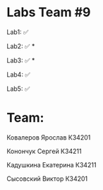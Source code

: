 # Labs Team #9
Lab1: ✅

Lab2: ✅ *

Lab3: ✅ *

Lab4: ✅

Lab5: ✅

# Team:
Ковалеров Ярослав	К34201

Конончук Сергей	К34211

Кадушкина Екатерина	К34211

Сысовский Виктор	К34201
